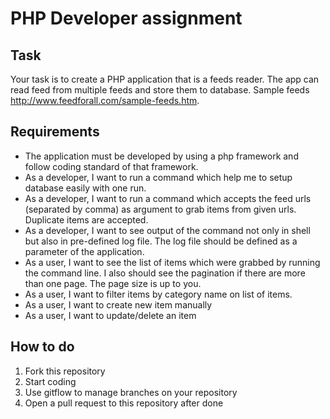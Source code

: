 # PHP Developer assignment

## Task

Your task is to create a PHP application that is a feeds reader. The app can read feed from multiple feeds and store them to database. Sample feeds http://www.feedforall.com/sample-feeds.htm.

## Requirements
- The application must be developed by using a php framework and follow coding standard of that framework.
- As a developer, I want to run a command which help me to setup database easily with one run.
- As a developer, I want to run a command which accepts the feed urls (separated by comma) as argument to grab items from given urls. Duplicate items are accepted.
- As a developer, I want to see output of the command not only in shell but also in pre-defined log file. The log file should be defined as a parameter of the application.
- As a user, I want to see the list of items which were grabbed by running the command line. I also should see the pagination if there are more than one page. The page size is up to you.
- As a user, I want to filter items by category name on list of items.
- As a user, I want to create new item manually
- As a user, I want to update/delete an item

## How to do
1. Fork this repository
2. Start coding
3. Use gitflow to manage branches on your repository
4. Open a pull request to this repository after done

